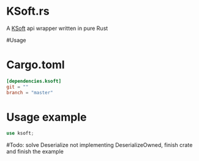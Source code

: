 # KSoft.rs

A [KSoft](https://api.ksoft.si/) api wrapper written in pure Rust

#Usage

# Cargo.toml
```toml
[dependencies.ksoft]
git = ""
branch = "master"
```

# Usage example
```rust
use ksoft;
```

#Todo: solve Deserialize not implementing DeserializeOwned, finish crate and finish the example